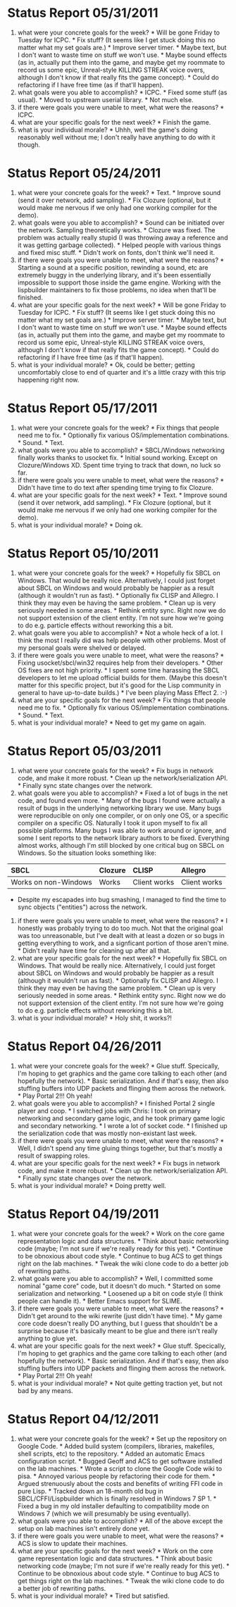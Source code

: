 # Status Report 05/31/2011 #

  1. what were your concrete goals for the week?
    * Will be gone Friday to Tuesday for ICPC.
    * Fix stuff? (It seems like I get stuck doing this no matter what my set goals are.)
    * Improve server timer.
    * Maybe text, but I don't want to waste time on stuff we won't use.
    * Maybe sound effects (as in, actually put them into the game, and maybe get my roommate to record us some epic, Unreal-style KILLING STREAK voice overs, although I don't know if that really fits the game concept).
    * Could do refactoring if I have free time (as if that'll happen).
  1. what goals were you able to accomplish?
    * ICPC.
    * Fixed some stuff (as usual).
    * Moved to upstream userial library.
    * Not much else.
  1. if there were goals you were unable to meet, what were the reasons?
    * ICPC.
  1. what are your specific goals for the next week?
    * Finish the game.
  1. what is your individual morale?
    * Uhhh, well the game's doing reasonably well without me; I don't really have anything to do with it though.

# Status Report 05/24/2011 #

  1. what were your concrete goals for the week?
    * Text.
    * Improve sound (send it over network, add sampling).
    * Fix Clozure (optional, but it would make me nervous if we only had one working compiler for the demo).
  1. what goals were you able to accomplish?
    * Sound can be initiated over the network. Sampling theoretically works.
    * Clozure was fixed. The problem was actually really stupid (I was throwing away a reference and it was getting garbage collected).
    * Helped people with various things and fixed misc stuff.
    * Didn't work on fonts, don't think we'll need it.
  1. if there were goals you were unable to meet, what were the reasons?
    * Starting a sound at a specific position, rewinding a sound, etc are extremely buggy in the underlying library, and it's been essentially impossible to support those inside the game engine. Working with the lispbuilder maintainers to fix those problems, no idea when that'll be finished.
  1. what are your specific goals for the next week?
    * Will be gone Friday to Tuesday for ICPC.
    * Fix stuff? (It seems like I get stuck doing this no matter what my set goals are.)
    * Improve server timer.
    * Maybe text, but I don't want to waste time on stuff we won't use.
    * Maybe sound effects (as in, actually put them into the game, and maybe get my roommate to record us some epic, Unreal-style KILLING STREAK voice overs, although I don't know if that really fits the game concept).
    * Could do refactoring if I have free time (as if that'll happen).
  1. what is your individual morale?
    * Ok, could be better; getting uncomfortably close to end of quarter and it's a little crazy with this trip happening right now.

# Status Report 05/17/2011 #

  1. what were your concrete goals for the week?
    * Fix things that people need me to fix.
    * Optionally fix various OS/implementation combinations.
    * Sound.
    * Text.
  1. what goals were you able to accomplish?
    * SBCL/Windows networking finally works thanks to usocket fix.
    * Initial sound working. Except on Clozure/Windows XD. Spent time trying to track that down, no luck so far.
  1. if there were goals you were unable to meet, what were the reasons?
    * Didn't have time to do text after spending time trying to fix Clozure.
  1. what are your specific goals for the next week?
    * Text.
    * Improve sound (send it over network, add sampling).
    * Fix Clozure (optional, but it would make me nervous if we only had one working compiler for the demo).
  1. what is your individual morale?
    * Doing ok.

# Status Report 05/10/2011 #

  1. what were your concrete goals for the week?
    * Hopefully fix SBCL on Windows. That would be really nice. Alternatively, I could just forget about SBCL on Windows and would probably be happier as a result (although it wouldn't run as fast).
    * Optionally fix CLISP and Allegro. I think they may even be having the same problem.
    * Clean up is very seriously needed in some areas.
    * Rethink entity sync. Right now we do not support extension of the client entity. I'm not sure how we're going to do e.g. particle effects without reworking this a bit.
  1. what goals were you able to accomplish?
    * Not a whole heck of a lot. I think the most I really did was help people with other problems. Most of my personal goals were shelved or delayed.
  1. if there were goals you were unable to meet, what were the reasons?
    * Fixing usocket/sbcl/win32 requires help from their developers.
    * Other OS fixes are not high priority.
    * I spent some time harassing the SBCL developers to let me upload official builds for them. (Maybe this doesn't matter for this specific project, but it's good for the Lisp community in general to have up-to-date builds.)
    * I've been playing Mass Effect 2. :-)
  1. what are your specific goals for the next week?
    * Fix things that people need me to fix.
    * Optionally fix various OS/implementation combinations.
    * Sound.
    * Text.
  1. what is your individual morale?
    * Need to get my game on again.

# Status Report 05/03/2011 #

  1. what were your concrete goals for the week?
    * Fix bugs in network code, and make it more robust.
    * Clean up the network/serialization API.
    * Finally sync state changes over the network.
  1. what goals were you able to accomplish?
    * Fixed a lot of bugs in the net code, and found even more.
    * Many of the bugs I found were actually a result of bugs in the underlying networking library we use. Many bugs were reproducible on only one compiler, or on only one OS, or a specific compiler on a specific OS. Naturally I took it upon myself to fix all possible platforms. Many bugs I was able to work around or ignore, and some I sent reports to the network library authors to be fixed. Everything almost works, although I'm still blocked by one critical bug on SBCL on Windows. So the situation looks something like:

| SBCL | Clozure | CLISP | Allegro |
|:-----|:--------|:------|:--------|
| Works on non-Windows | Works | Client works | Client works |

  * Despite my escapades into bug smashing, I managed to find the time to sync objects ("entities") across the network.
  1. if there were goals you were unable to meet, what were the reasons?
    * I honestly was probably trying to do too much. Not that the original goal was too unreasonable, but I've dealt with at least a dozen or so bugs in getting everything to work, and a signficant portion of those aren't mine.
    * Didn't really have time for cleaning up after all that.
  1. what are your specific goals for the next week?
    * Hopefully fix SBCL on Windows. That would be really nice. Alternatively, I could just forget about SBCL on Windows and would probably be happier as a result (although it wouldn't run as fast).
    * Optionally fix CLISP and Allegro. I think they may even be having the same problem.
    * Clean up is very seriously needed in some areas.
    * Rethink entity sync. Right now we do not support extension of the client entity. I'm not sure how we're going to do e.g. particle effects without reworking this a bit.
  1. what is your individual morale?
    * Holy shit, it works?!

# Status Report 04/26/2011 #

  1. what were your concrete goals for the week?
    * Glue stuff. Specically, I'm hoping to get graphics and the game core talking to each other (and hopefully the network).
    * Basic serialization. And if that's easy, then also stuffing buffers into UDP packets and flinging them across the network.
    * Play Portal 2!!! Oh yeah!
  1. what goals were you able to accomplish?
    * I finished Portal 2 single player and coop.
    * I switched jobs with Chris: I took on primary networking and secondary game logic, and he took primary game logic and secondary networking.
    * I wrote a lot of socket code.
    * I finished up the serialization code that was mostly non-existant last week.
  1. if there were goals you were unable to meet, what were the reasons?
    * Well, I didn't spend any time gluing things together, but that's mostly a result of swapping roles.
  1. what are your specific goals for the next week?
    * Fix bugs in network code, and make it more robust.
    * Clean up the network/serialization API.
    * Finally sync state changes over the network.
  1. what is your individual morale?
    * Doing pretty well.

# Status Report 04/19/2011 #

  1. what were your concrete goals for the week?
    * Work on the core game representation logic and data structures.
    * Think about basic networking code (maybe; I'm not sure if we're really ready for this yet).
    * Continue to be obnoxious about code style.
    * Continue to bug ACS to get things right on the lab machines.
    * Tweak the wiki clone code to do a better job of rewriting paths.
  1. what goals were you able to accomplish?
    * Well, I committed some nominal "game core" code, but it doesn't do much.
    * Started on some serialization and networking.
    * Loosened up a bit on code style (I think people can handle it).
    * Better Emacs support for SLIME.
  1. if there were goals you were unable to meet, what were the reasons?
    * Didn't get around to the wiki rewrite (just didn't have time).
    * My game core code doesn't really DO anything, but I guess that shouldn't be a surprise because it's basically meant to be glue and there isn't really anything to glue yet.
  1. what are your specific goals for the next week?
    * Glue stuff. Specically, I'm hoping to get graphics and the game core talking to each other (and hopefully the network).
    * Basic serialization. And if that's easy, then also stuffing buffers into UDP packets and flinging them across the network.
    * Play Portal 2!!! Oh yeah!
  1. what is your individual morale?
    * Not quite getting traction yet, but not bad by any means.

# Status Report 04/12/2011 #

  1. what were your concrete goals for the week?
    * Set up the repository on Google Code.
    * Added build system (compilers, libraries, makefiles, shell scripts, etc) to the repository.
    * Added an automatic Emacs configuration script.
    * Bugged Geoff and ACS to get software installed on the lab machines.
    * Wrote a script to clone the Google Code wiki to pisa.
    * Annoyed various people by refactoring their code for them.
    * Argued strenuously about the costs and benefits of writing FFI code in pure Lisp.
    * Tracked down an 18-month old bug in SBCL/CFFI/Lispbuilder which is finally resolved in Windows 7 SP 1.
    * Fixed a bug in my old installer defaulting to compatibility mode on Windows 7 (which we will presumably be using eventually).
  1. what goals were you able to accomplish?
    * All of the above except the setup on lab machines isn't entirely done yet.
  1. if there were goals you were unable to meet, what were the reasons?
    * ACS is slow to update their machines.
  1. what are your specific goals for the next week?
    * Work on the core game representation logic and data structures.
    * Think about basic networking code (maybe; I'm not sure if we're really ready for this yet).
    * Continue to be obnoxious about code style.
    * Continue to bug ACS to get things right on the lab machines.
    * Tweak the wiki clone code to do a better job of rewriting paths.
  1. what is your individual morale?
    * Tired but satisfied.